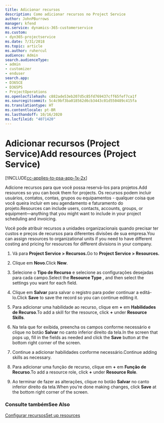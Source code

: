 ```yaml
---
title: Adicionar recursos
description: Como adicionar recursos no Project Service
author: JohnPBurrows
manager: kfend
ms.service: dynamics-365-customerservice
ms.custom:
- dyn365-projectservice
ms.date: 7/31/2018
ms.topic: article
ms.author: ruhercul
audience: Admin
search.audienceType:
- admin
- customizer
- enduser
search.app:
- D365CE
- D365PS
- ProjectOperations
ms.openlocfilehash: c882ade53eb207d5c85fd769437cff65fef7ca1f
ms.sourcegitcommit: 5c4c9bf3ba018562d6cb3443c01d550489c415fa
ms.translationtype: HT
ms.contentlocale: pt-BR
ms.lasthandoff: 10/16/2020
ms.locfileid: "4071420"
---
```

# <a name="add-resources-project-service"></a><span data-ttu-id="1ee31-103">Adicionar recursos (Project Service)</span><span class="sxs-lookup"><span data-stu-id="1ee31-103">Add resources (Project Service)</span></span>

[!INCLUDE[cc-applies-to-psa-app-1x-2x](../includes/cc-applies-to-psa-app-1x-2x.md)]

<span data-ttu-id="1ee31-104">Adicione recursos para que você possa reservá-los para projetos.</span><span class="sxs-lookup"><span data-stu-id="1ee31-104">Add resources so you can book them for projects.</span></span> <span data-ttu-id="1ee31-105">Os recursos podem incluir usuários, contatos, contas, grupos ou equipamentos - qualquer coisa que você queira incluir em seu agendamento e faturamento do projeto.</span><span class="sxs-lookup"><span data-stu-id="1ee31-105">Resources can include users, contacts, accounts, groups, or equipment—anything that you might want to include in your project scheduling and invoicing.</span></span>  
  
<span data-ttu-id="1ee31-106">Você pode atribuir recursos a unidades organizacionais quando precisar ter custos e preços de recursos para diferentes divisões de sua empresa.</span><span class="sxs-lookup"><span data-stu-id="1ee31-106">You can assign resources to organizational units if you need to have different costing and pricing for resources for different divisions in your company.</span></span>  
  
1.  <span data-ttu-id="1ee31-107">Vá para **Project Service > Recursos.**</span><span class="sxs-lookup"><span data-stu-id="1ee31-107">Go to **Project Service > Resources.**</span></span>  
  
2.  <span data-ttu-id="1ee31-108">Clique em **Novo**.</span><span class="sxs-lookup"><span data-stu-id="1ee31-108">Click **New**.</span></span>  
  
3.  <span data-ttu-id="1ee31-109">Selecione o **Tipo de Recurso** e selecione as configurações desejadas para cada campo.</span><span class="sxs-lookup"><span data-stu-id="1ee31-109">Select the **Resource Type** , and then select the settings you want for each field.</span></span>  
  
4.  <span data-ttu-id="1ee31-110">Clique em **Salvar** para salvar o registro para poder continuar a editá-lo.</span><span class="sxs-lookup"><span data-stu-id="1ee31-110">Click **Save** to save the record so you can continue editing it.</span></span>  
  
5.  <span data-ttu-id="1ee31-111">Para adicionar uma habilidade ao recurso, clique em **+** em **Habilidades de Recurso**.</span><span class="sxs-lookup"><span data-stu-id="1ee31-111">To add a skill for the resource, click **+** under **Resource Skills**.</span></span>  
  
6.  <span data-ttu-id="1ee31-112">Na tela que for exibida, preencha os campos conforme necessário e clique no botão **Salvar** no canto inferior direito da tela.</span><span class="sxs-lookup"><span data-stu-id="1ee31-112">In the screen that pops up, fill in the fields as needed and click the **Save** button at the bottom right corner of the screen.</span></span>  
  
7.  <span data-ttu-id="1ee31-113">Continue a adicionar habilidades conforme necessário.</span><span class="sxs-lookup"><span data-stu-id="1ee31-113">Continue adding skills as necessary.</span></span>  
  
8.  <span data-ttu-id="1ee31-114">Para adicionar uma função de recurso, clique em **+** em **Função de Recurso**.</span><span class="sxs-lookup"><span data-stu-id="1ee31-114">To add a resource role, click **+** under **Resource Role**.</span></span>  
  
9. <span data-ttu-id="1ee31-115">Ao terminar de fazer as alterações, clique no botão **Salvar** no canto inferior direito da tela.</span><span class="sxs-lookup"><span data-stu-id="1ee31-115">When you’re done making changes, click **Save** at the bottom right corner of the screen.</span></span>  
  
### <a name="see-also"></a><span data-ttu-id="1ee31-116">Consulte também</span><span class="sxs-lookup"><span data-stu-id="1ee31-116">See Also</span></span>  
 [<span data-ttu-id="1ee31-117">Configurar recursos</span><span class="sxs-lookup"><span data-stu-id="1ee31-117">Set up resources</span></span>](../psa/set-up-resources.md)
